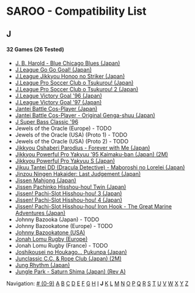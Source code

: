 # SAROO - Compatibility List

## J

#### 32 Games (26 Tested)

- [J. B. Harold - Blue Chicago Blues (Japan)](../../../Regions/Retails/Japan/T-5302G/01/README.md)
- [J.League Go Go Goal! (Japan)](../../../Regions/Retails/Japan/T-3602G/README.md)
- [J.League Jikkyou Honoo no Striker (Japan)](../../../Regions/Retails/Japan/T-9528G/01/README.md)
- [J.League Pro Soccer Club o Tsukurou! (Japan)](../../../Regions/Retails/Japan/GS-9034/01/README.md)
- [J.League Pro Soccer Club o Tsukurou! 2 (Japan)](../../../Regions/Retails/Japan/GS-9168/01/README.md)
- [J.League Victory Goal '96 (Japan)](../../../Regions/Retails/Japan/GS-9048/01/README.md)
- [J.League Victory Goal '97 (Japan)](../../../Regions/Retails/Japan/GS-9140/01/README.md)
- [Jantei Battle Cos-Player (Japan)](../../../Regions/Retails/Japan/T-34601G/01/README.md)
- [Jantei Battle Cos-Player - Original Genga-shuu (Japan)](../../../Regions/Retails/Japan/T-3466106553/01/README.md)
- [J Super Bass Classic '96](../../../Regions/Retails/Japan/T-18707G/01/README.md)
- Jewels of the Oracle (Europe) - TODO
- Jewels of the Oracle (USA) (Proto 1) - TODO
- Jewels of the Oracle (USA) (Proto 2) - TODO
- [Jikkyou Oshaberi Parodius - Forever with Me (Japan)](../../../Regions/Retails/Japan/T-9513G/01/README.md)
- [Jikkyou Powerful Pro Yakyuu '95 Kaimaku-ban (Japan) (2M)](../../../Regions/Retails/Japan/T-9502G/01/README.md)
- [Jikkyou Powerful Pro Yakyuu S (Japan)](../../../Regions/Retails/Japan/T-9523G/01/README.md)
- [Jikuu Tantei DD (Dracula Detective) - Maboroshi no Lorelei (Japan)](../../../Regions/Retails/Japan/T-2103G/01/README.md)
- [Jinzou Ningen Hakaider: Last Judgement (Japan)](../../../Regions/Retails/Japan/GS-9088/01/README.md)
- [Jissen Mahjong (Japan)](../../../Regions/Retails/Japan/T-15002G/01/README.md)
- [Jissen Pachinko Hisshou-hou! Twin (Japan)](../../../Regions/Retails/Japan/T-2407G/01/README.md)
- [Jissen! Pachi-Slot Hisshou-hou! 3 (Japan)](../../../Regions/Retails/Japan/T-2401G/01/README.md)
- [Jissen! Pachi-Slot Hisshou-hou! 4 (Japan)](../../../Regions/Retails/Japan/T-2406G/01/README.md)
- [Jissen! Pachi-Slot Hisshou-hou! Iron Hook - The Great Marine Adventures (Japan)](../../../Regions/Retails/Japan/T-2404G/01/README.md)
- Johnny Bazooka (Japan) - TODO
- Johnny Bazookatone (Europe) - TODO
- [Johnny Bazookatone (USA)](../../../Regions/Retails/USA/T-7909H/01/README.md)
- [Jonah Lomu Rugby (Europe)](../../../Regions/Retails/Europe/T-12003H50/01/README.md)
- Jonah Lomu Rugby (France) - TODO
- [Joshikousei no Houkago... Pukunpa (Japan)](../../../Regions/Retails/Japan/T-16802G/01/README.md)
- [Junclassic C.C. & Rope Club (Japan) (2M)](../../../Regions/Retails/Japan/T-11403G/01/README.md)
- [Jung Rhythm (Japan)](../../../Regions/Retails/Japan/T-16607G/01/README.md)
- [Jungle Park - Saturn Shima (Japan) (Rev A)](../../../Regions/Retails/Japan/T-18008G/01/README.md)

Navigation:
[# (0-9)](./09.md) [A](./A.md) [B](./B.md) [C](./C.md) [D](./D.md) [E](./E.md) [F](./F.md) [G](./G.md) [H](./H.md) [I](./I.md) **J** [K](./K.md) [L](./L.md) [M](./M.md) [N](./N.md) [O](./O.md) [P](./P.md) [Q](./Q.md) [R](./R.md) [S](./S.md) [T](./T.md) [U](./U.md) [V](./V.md) [W](./W.md) [X](./X.md) [Y](./Y.md) [Z](./Z.md)
